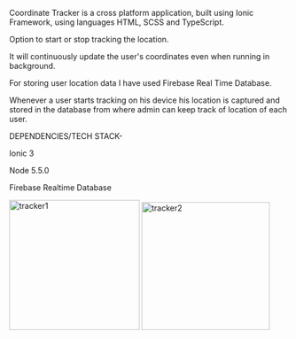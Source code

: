 
Coordinate  Tracker is a cross platform application, built using Ionic Framework,  using languages HTML, SCSS and TypeScript.

Option to start or stop tracking the location.

It will continuously update the user's coordinates even when running in background.

For storing user location data I have used Firebase Real Time Database.

Whenever a user starts tracking on his device his location is captured and stored in the database from where admin can keep track of location of each user.

DEPENDENCIES/TECH STACK-

Ionic 3

Node 5.5.0

Firebase Realtime Database



<img width="235" alt="tracker1" src="https://user-images.githubusercontent.com/62379659/84587319-ce8ef400-ae3b-11ea-9834-a5988394313c.PNG">
<img width="231" alt="tracker2" src="https://user-images.githubusercontent.com/62379659/84587322-d3ec3e80-ae3b-11ea-930e-627d7870c865.PNG">
